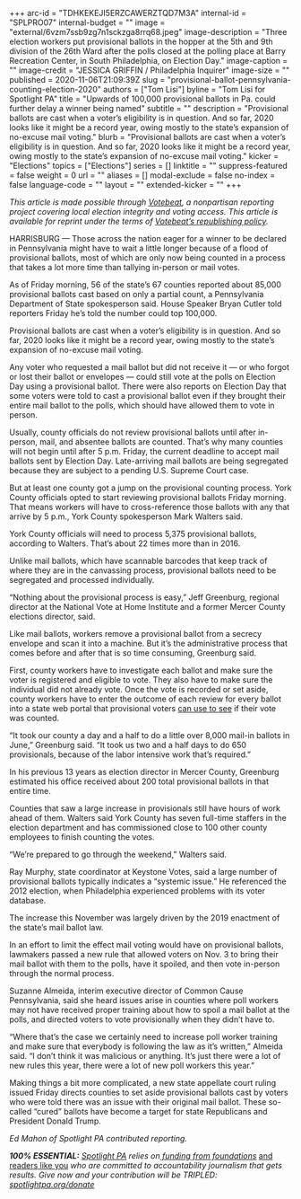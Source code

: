 +++
arc-id = "TDHKEKEJI5ERZCAWERZTQD7M3A"
internal-id = "SPLPRO07"
internal-budget = ""
image = "external/6vzm7ssb9zg7n1sckzga8rrq68.jpeg"
image-description = "Three election workers put provisional ballots in the hopper at the 5th and 9th division of the 26th Ward after the polls closed at the polling place at Barry Recreation Center, in South Philadelphia, on Election Day."
image-caption = ""
image-credit = "JESSICA GRIFFIN / Philadelphia Inquirer"
image-size = ""
published = 2020-11-06T21:09:39Z
slug = "provisional-ballot-pennsylvania-counting-election-2020"
authors = ["Tom Lisi"]
byline = "Tom Lisi for Spotlight PA"
title = "Upwards of 100,000 provisional ballots in Pa. could further delay a winner being named"
subtitle = ""
description = "Provisional ballots are cast when a voter’s eligibility is in question. And so far, 2020 looks like it might be a record year, owing mostly to the state’s expansion of no-excuse mail voting."
blurb = "Provisional ballots are cast when a voter’s eligibility is in question. And so far, 2020 looks like it might be a record year, owing mostly to the state’s expansion of no-excuse mail voting."
kicker = "Elections"
topics = ["Elections"]
series = []
linktitle = ""
suppress-featured = false
weight = 0
url = ""
aliases = []
modal-exclude = false
no-index = false
language-code = ""
layout = ""
extended-kicker = ""
+++

<i>This article is made possible through </i><a href="http://votebeat.org/"><i>Votebeat</i></a><i>, a nonpartisan reporting project covering local election integrity and voting access. This article is available for reprint under the terms of </i><a href="https://votebeat.org/republishing/"><i>Votebeat’s republishing policy</i></a><i>.</i>

HARRISBURG — Those across the nation eager for a winner to be declared in Pennsylvania might have to wait a little longer because of a flood of provisional ballots, most of which are only now being counted in a process that takes a lot more time than tallying in-person or mail votes.

As of Friday morning, 56 of the state’s 67 counties reported about 85,000 provisional ballots cast based on only a partial count, a Pennsylvania Department of State spokesperson said. House Speaker Bryan Cutler told reporters Friday he’s told the number could top 100,000.

Provisional ballots are cast when a voter’s eligibility is in question. And so far, 2020 looks like it might be a record year, owing mostly to the state’s expansion of no-excuse mail voting.

Any voter who requested a mail ballot but did not receive it — or who forgot or lost their ballot or envelopes — could still vote at the polls on Election Day using a provisional ballot. There were also reports on Election Day that some voters were told to cast a provisional ballot even if they brought their entire mail ballot to the polls, which should have allowed them to vote in person.

Usually, county officials do not review provisional ballots until after in-person, mail, and absentee ballots are counted. That’s why many counties will not begin until after 5 p.m. Friday, the current deadline to accept mail ballots sent by Election Day. Late-arriving mail ballots are being segregated because they are subject to a pending U.S. Supreme Court case.

<script src="https://www.spotlightpa.org/embed.js" async></script><div data-spl-embed-version="1" data-spl-src="https://www.spotlightpa.org/embeds/newsletter/"></div>

But at least one county got a jump on the provisional counting process. York County officials opted to start reviewing provisional ballots Friday morning. That means workers will have to cross-reference those ballots with any that arrive by 5 p.m., York County spokesperson Mark Walters said.

York County officials will need to process 5,375 provisional ballots, according to Walters. That’s about 22 times more than in 2016.

Unlike mail ballots, which have scannable barcodes that keep track of where they are in the canvassing process, provisional ballots need to be segregated and processed individually.

<div
  id="election-recirc__graphic"
  data-iframe="https://media.inquirer.com/storage/inquirer/projects/innovation/2020_election_recirc/index.html"
  data-iframe-height="200"
  data-iframe-resizable
  style="width: 100%"
></div>
<script type="text/javascript">
  (function() {
    var l = function() {
      new pym.Parent(
        "election-recirc__graphic",
        "https://media.inquirer.com/storage/inquirer/projects/innovation/2020_election_recirc/index.html"
      );
    };
    if (typeof pym === "undefined") {
      var h = document.getElementsByTagName("head")[0],
        s = document.createElement("script");
      s.type = "text/javascript";
      s.src = "https://pym.nprapps.org/pym.v1.min.js";
      s.onload = l;
      h.appendChild(s);
    } else {
      l();
    }
  })();
</script>


“Nothing about the provisional process is easy,” Jeff Greenburg, regional director at the National Vote at Home Institute and a former Mercer County elections director, said.

Like mail ballots, workers remove a provisional ballot from a secrecy envelope and scan it into a machine. But it’s the administrative process that comes before and after that is so time consuming, Greenburg said.

First, county workers have to investigate each ballot and make sure the voter is registered and eligible to vote. They also have to make sure the individual did not already vote. Once the vote is recorded or set aside, county workers have to enter the outcome of each review for every ballot into a state web portal that provisional voters <a href="https://www.pavoterservices.pa.gov/Pages/ProvisionalBallotSearch.aspx">can use to see</a> if their vote was counted.

“It took our county a day and a half to do a little over 8,000 mail-in ballots in June,” Greenburg said. “It took us two and a half days to do 650 provisionals, because of the labor intensive work that’s required.”

In his previous 13 years as election director in Mercer County, Greenburg estimated his office received about 200 total provisional ballots in that entire time.

Counties that saw a large increase in provisionals still have hours of work ahead of them. Walters said York County has seven full-time staffers in the election department and has commissioned close to 100 other county employees to finish counting the votes.

“We’re prepared to go through the weekend,” Walters said.

Ray Murphy, state coordinator at Keystone Votes, said a large number of provisional ballots typically indicates a “systemic issue.” He referenced the 2012 election, when Philadelphia experienced problems with its voter database.

The increase this November was largely driven by the 2019 enactment of the state’s mail ballot law.

<script src="https://www.spotlightpa.org/embed.js" async></script><div data-spl-embed-version="1" data-spl-src="https://www.spotlightpa.org/embeds/donate/?teaser_text=Spotlight%20PA%20provides%20essential%2C%20public-service%20journalism%20about%20Pennsylvania%20thank%20to%20readers%20like%20you.%20For%20a%20limited%20time%2C%20become%20a%20member%20and%20your%20contribution%20will%20be%20TRIPLED.&cta_text=YES%2C%20TRIPLE%20MY%20GIFT&eyebrow_text=BECOME%20A%20MEMBER"></div>

In an effort to limit the effect mail voting would have on provisional ballots, lawmakers passed a new rule that allowed voters on Nov. 3 to bring their mail ballot with them to the polls, have it spoiled, and then vote in-person through the normal process.

Suzanne Almeida, interim executive director of Common Cause Pennsylvania, said she heard issues arise in counties where poll workers may not have received proper training about how to spoil a mail ballot at the polls, and directed voters to vote provisionally when they didn’t have to.

“Where that’s the case we certainly need to increase poll worker training and make sure that everybody is following the law as it’s written,” Almeida said. “I don’t think it was malicious or anything. It’s just there were a lot of new rules this year, there were a lot of new poll workers this year.”

Making things a bit more complicated, a new state appellate court ruling issued Friday directs counties to set aside provisional ballots cast by voters who were told there was an issue with their original mail ballot. These so-called “cured” ballots have become a target for state Republicans and President Donald Trump.

<i>Ed Mahon of Spotlight PA contributed reporting.</i>

<i><b>100% ESSENTIAL:</b></i><i> </i><a href="https://www.spotlightpa.org/"><i>Spotlight PA</i></a><i> relies on</i><a href="https://www.spotlightpa.org/support"><i> funding from foundations</i></a><i> </i><a href="https://www.spotlightpa.org/support">and readers like you</a><i> who are committed to accountability journalism that gets results. Give now and your contribution will be TRIPLED: </i><a href="http://spotlightpa.org/donate"><i>spotlightpa.org/donate</i></a>
